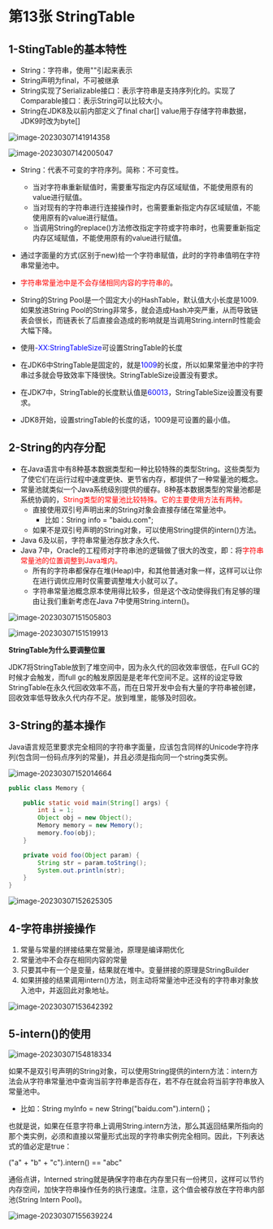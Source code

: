 # 第13张 StringTable

## 1-StingTable的基本特性

- String：字符串，使用""引起来表示
- String声明为final，不可被继承
- String实现了Serializable接口：表示字符串是支持序列化的。实现了Comparable接口：表示String可以比较大小。
- String在JDK8及以前内部定义了final char[] value用于存储字符串数据，JDK9时改为byte[]

![image-20230307141914358](StringTable.assets/image-20230307141914358.png)

![image-20230307142005047](StringTable.assets/image-20230307142005047.png)

- String：代表不可变的字符序列。简称：不可变性。
  - 当对字符串重新赋值时，需要重写指定内存区域赋值，不能使用原有的value进行赋值。
  - 当对现有的字符串进行连接操作时，也需要重新指定内存区域赋值，不能使用原有的value进行赋值。
  - 当调用String的replace()方法修改指定字符或字符串时，也需要重新指定内存区域赋值，不能使用原有的value进行赋值。
- 通过字面量的方式(区别于new)给一个字符串赋值，此时的字符串值明在字符串常量池中。
- <font color='red'>字符串常量池中是不会存储相同内容的字符串的</font>。



- String的String Pool是一个固定大小的HashTable，默认值大小长度是1009.如果放进String Pool的String非常多，就会造成Hash冲突严重，从而导致链表会很长，而链表长了后直接会造成的影响就是当调用String.intern时性能会大幅下降。
- 使用<font color='blue'>-XX:StringTableSize</font>可设置StringTable的长度
- 在JDK6中StringTable是固定的，就是<font color='blue'>1009</font>的长度，所以如果常量池中的字符串过多就会导致效率下降很快。StringTableSize设置没有要求。
- 在JDK7中，StringTable的长度默认值是<font color='blue'>60013</font>，StringTableSize设置没有要求。
- JDK8开始，设置stringTable的长度的话，1009是可设置的最小值。

## 2-String的内存分配

- 在Java语言中有8种基本数据类型和一种比较特殊的类型String。这些类型为了使它们在运行过程中速度更快、更节省内存，都提供了一种常量池的概念。
- 常量池就类似一个Java系统级别提供的缓存。8种基本数据类型的常量池都是系统协调的，<font color='red'>String类型的常量池比较特殊。它的主要使用方法有两种。</font>
  - 直接使用双引号声明出来的String对象会直接存储在常量池中。
    - 比如：String info = "baidu.com";
  - 如果不是双引号声明的String对象，可以使用String提供的intern()方法。
- Java 6及以前，字符串常量池存放才永久代、
- Java 7中，Oracle的工程师对字符串池的逻辑做了很大的改变，即：将<font color='red'>字符串常量池的位置调整到Java堆内。</font>
  - 所有的字符串都保存在堆(Heap)中，和其他普通对象一样，这样可以让你在进行调优应用时仅需要调整堆大小就可以了。
  - 字符串常量池概念原本使用得比较多，但是这个改动使得我们有足够的理由让我们重新考虑在Java 7中使用String.intern()。

![image-20230307151505803](StringTable.assets/image-20230307151505803.png)

![image-20230307151519913](StringTable.assets/image-20230307151519913.png)

**StringTable为什么要调整位置**

JDK7将StringTable放到了堆空间中，因为永久代的回收效率很低，在Full GC的时候才会触发，而full gc的触发原因是是老年代空间不足。这样的设定导致StringTable在永久代回收效率不高，而在日常开发中会有大量的字符串被创建，回收效率低导致永久代内存不足。放到堆里，能够及时回收。

## 3-String的基本操作

Java语言规范里要求完全相同的字符串字面量，应该包含同样的Unicode字符序列(包含同一份码点序列的常量)，并且必须是指向同一个string类实例。

![image-20230307152014664](StringTable.assets/image-20230307152014664.png)

```java
public class Memory {

    public static void main(String[] args) {
        int i = 1;
        Object obj = new Object();
        Memory memory = new Memory();
        memory.foo(obj);
    }

    private void foo(Object param) {
        String str = param.toString();
        System.out.println(str);
    }
}
```

![image-20230307152625305](StringTable.assets/image-20230307152625305.png)

## 4-字符串拼接操作

1. 常量与常量的拼接结果在常量池，原理是编译期优化
2. 常量池中不会存在相同内容的常量
3. 只要其中有一个是变量，结果就在堆中。变量拼接的原理是StringBuilder
4. 如果拼接的结果调用intern()方法，则主动将常量池中还没有的字符串对象放入池中，并返回此对象地址。

![image-20230307153642392](StringTable.assets/image-20230307153642392.png)

## 5-intern()的使用

![image-20230307154818334](StringTable.assets/image-20230307154818334.png)

如果不是双引号声明的String对象，可以使用String提供的intern方法：intern方法会从字符串常量池中查询当前字符串是否存在，若不存在就会将当前字符串放入常量池中。

- 比如：String myInfo = new String("baidu.com").intern()；

也就是说，如果在任意字符串上调用String.intern方法，那么其返回结果所指向的那个类实例，必须和直接以常量形式出现的字符串实例完全相同。因此，下列表达式的值必定是true：

("a" + "b" + "c").intern() == "abc"

通俗点讲，Interned string就是确保字符串在内存里只有一份拷贝，这样可以节约内存空间，加快字符串操作任务的执行速度。注意，这个值会被存放在字符串内部池(String Intern Pool)。

![image-20230307155639224](StringTable.assets/image-20230307155639224.png)